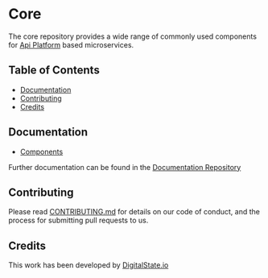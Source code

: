 # Core

The core repository provides a wide range of commonly used components for [Api Platform](https://github.com/api-platform/api-platform) based microservices.

## Table of Contents

- [Documentation](#documentation)
- [Contributing](#contributing)
- [Credits](#credits)

## Documentation

- [Components](documentation/components.md)

Further documentation can be found in the [Documentation Repository](https://github.com/DigitalState/Documentation)

## Contributing

Please read [CONTRIBUTING.md](CONTRIBUTING.md) for details on our code of conduct, and the process for submitting pull requests to us.

## Credits

This work has been developed by [DigitalState.io](http://digitalstate.io)
